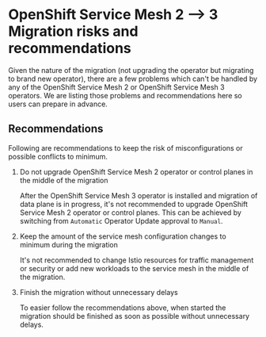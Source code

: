 # OpenShift Service Mesh 2 --> 3 Migration risks and recommendations
Given the nature of the migration (not upgrading the operator but migrating to brand new operator), there are a few problems which can't be handled by any of the OpenShift Service Mesh 2 or OpenShift Service Mesh 3 operators. We are listing those problems and recommendations here so users can prepare in advance.

## Recommendations
Following are recommendations to keep the risk of misconfigurations or possible conflicts to minimum.

1. Do not upgrade OpenShift Service Mesh 2 operator or control planes in the middle of the migration

    After the OpenShift Service Mesh 3 operator is installed and migration of data plane is in progress, it's not recommended to upgrade OpenShift Service Mesh 2 operator or control planes. This can be achieved by switching from `Automatic` Operator Update approval to `Manual`.
1. Keep the amount of the service mesh configuration changes to minimum during the migration

    It's not recommended to change Istio resources for traffic management or security or add new workloads to the service mesh in the middle of the migration.
1. Finish the migration without unnecessary delays

    To easier follow the recommendations above, when started the migration should be finished as soon as possible without unnecessary delays.
